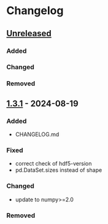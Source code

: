 # Changelog


## [Unreleased]

### Added


### Changed


### Removed


## [1.3.1] - 2024-08-19

### Added

- CHANGELOG.md

### Fixed
- correct check of hdf5-version
- pd.DataSet.sizes instead of shape

### Changed
- update to numpy>=2.0

### Removed



[unreleased]: https://github.com/MaxBo/matrixconverters/compare/v1.3.1...HEAD
[1.3.1]: https://github.com/MaxBo/matrixconverters/compare/v1.3.1...v1.3.0
[1.3.0]: https://github.com/MaxBo/matrixconverters/releases/tag/v1.3.0